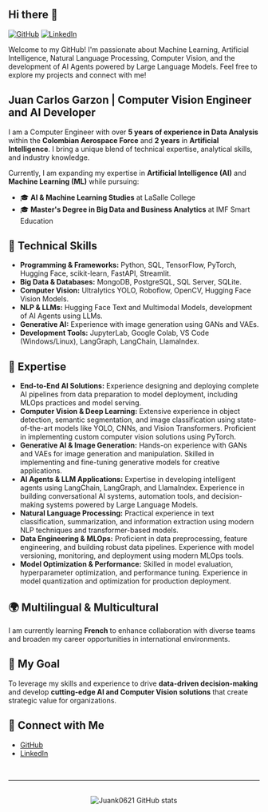 ## Hi there 👋  

[![GitHub](https://badges.aleen42.com/src/github.svg)](https://github.com/Juank0621)
[![LinkedIn](https://img.shields.io/badge/LinkedIn-Profile-blue?logo=linkedin)](https://www.linkedin.com/in/juancarlosgarzon)

Welcome to my GitHub! I'm passionate about Machine Learning, Artificial Intelligence, Natural Language Processing, Computer Vision, and the development of AI Agents powered by Large Language Models. Feel free to explore my projects and connect with me!

## Juan Carlos Garzon | Computer Vision Engineer and AI Developer
I am a Computer Engineer with over **5 years of experience in Data Analysis** within the **Colombian Aerospace Force** and **2 years** in **Artificial Intelligence**. I bring a unique blend of technical expertise, analytical skills, and industry knowledge. 

Currently, I am expanding my expertise in **Artificial Intelligence (AI)** and **Machine Learning (ML)** while pursuing:  
- 🎓 **AI & Machine Learning Studies** at LaSalle College  
- 🎓 **Master's Degree in Big Data and Business Analytics** at IMF Smart Education  

## 🔧 Technical Skills  
- **Programming & Frameworks:** Python, SQL, TensorFlow, PyTorch, Hugging Face, scikit-learn, FastAPI, Streamlit. 
- **Big Data & Databases:** MongoDB, PostgreSQL, SQL Server, SQLite.
- **Computer Vision:** Ultralytics YOLO, Roboflow, OpenCV, Hugging Face Vision Models.  
- **NLP & LLMs:** Hugging Face Text and Multimodal Models, development of AI Agents using LLMs.
- **Generative AI:** Experience with image generation using GANs and VAEs.
- **Development Tools:** JupyterLab, Google Colab, VS Code (Windows/Linux), LangGraph, LangChain, LlamaIndex. 

## 🚀 Expertise  
- **End-to-End AI Solutions:** Experience designing and deploying complete AI pipelines from data preparation to model deployment, including MLOps practices and model serving.
- **Computer Vision & Deep Learning:** Extensive experience in object detection, semantic segmentation, and image classification using state-of-the-art models like YOLO, CNNs, and Vision Transformers. Proficient in implementing custom computer vision solutions using PyTorch.
- **Generative AI & Image Generation:** Hands-on experience with GANs and VAEs for image generation and manipulation. Skilled in implementing and fine-tuning generative models for creative applications.
- **AI Agents & LLM Applications:** Expertise in developing intelligent agents using LangChain, LangGraph, and LlamaIndex. Experience in building conversational AI systems, automation tools, and decision-making systems powered by Large Language Models.
- **Natural Language Processing:** Practical experience in text classification, summarization, and information extraction using modern NLP techniques and transformer-based models.
- **Data Engineering & MLOps:** Proficient in data preprocessing, feature engineering, and building robust data pipelines. Experience with model versioning, monitoring, and deployment using modern MLOps tools.
- **Model Optimization & Performance:** Skilled in model evaluation, hyperparameter optimization, and performance tuning. Experience in model quantization and optimization for production deployment.

## 🌍 Multilingual & Multicultural  
I am currently learning **French** to enhance collaboration with diverse teams and broaden my career opportunities in international environments.

## 🎯 My Goal  
To leverage my skills and experience to drive **data-driven decision-making** and develop **cutting-edge AI and Computer Vision solutions** that create strategic value for organizations.

## 💼 Connect with Me  
- [GitHub](https://github.com/Juank0621)  
- [LinkedIn](https://www.linkedin.com/in/juancarlosgarzon)  

<br>

---

<br>

<div align="center">
  <img src="https://github-readme-stats.vercel.app/api?username=Juank0621&theme=tokyonight&show_icons=true&rank_icon=github" alt="Juank0621 GitHub stats">
</div>
